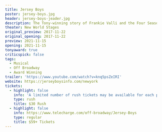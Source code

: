```yaml
---
title: Jersey Boys
poster: jersey-boys.jpg
header: jersey-boys-jeader.jpg
description: The Tony-winning story of Frankie Valli and the Four Seasons.
theater: New World Stages
original_preview: 2017-11-22
original_opening: 2017-11-22
preview: 2021-11-15
opening: 2021-11-15
tonyaward: true
criticspick: false
tags: 
  - Musical
  - Off Broadway
  - Award Winning
trailer: 'https://www.youtube.com/watch?v=knq5psZeIRI'
website: https://jerseyboysinfo.com/newyork
tickets:
  - highlight: false
    info: 'A limited number of rush tickets may be available for each performance. These tickets are available for day of purchase at New World Stages (340 W 50th St) when the Box Office opens. Limit of two tickets per customer. Tickets are non-transferable, subject to availability and may be partial view. Cash only.'
    type: rush
    title: $30 Rush
  - highlight: false
    info: https://www.telecharge.com/off-broadway/Jersey-Boys
    type: regular
    title: $59+ Tickets
---
```

